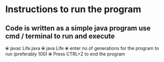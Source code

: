 
# Instructions to run the program

## Code is written as a simple java program use cmd / terminal to run and execute
⦿ javac Life.java
⦿ java Life
⦿ enter no of generations for the program to run (preferably 100)
⦿ Press CTRL+Z to end the program
